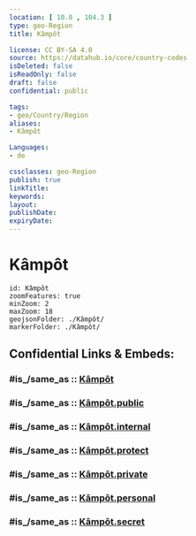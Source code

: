 ```yaml
---
location: [ 10.8 , 104.3 ] 
type: geo-Region
title: Kâmpôt

license: CC BY-SA 4.0
source: https://datahub.io/core/country-codes
isDeleted: false
isReadOnly: false
draft: false
confidential: public

tags:
- geo/Country/Region
aliases:
- Kâmpôt

Languages:
- de

cssclasses: geo-Region
publish: true
linkTitle: 
keywords: 
layout: 
publishDate: 
expiryDate: 
---
```


# Kâmpôt

```leaflet
id: Kâmpôt
zoomFeatures: true 
minZoom: 2 
maxZoom: 18
geojsonFolder: ./Kâmpôt/
markerFolder: ./Kâmpôt/
```


## Confidential Links & Embeds: 

### #is_/same_as :: [Kâmpôt](/_Standards/Earth/Continent/Asia/Asia~South~East/Cambodia/Provinces~Cambodia/Kâmpôt.md) 

### #is_/same_as :: [Kâmpôt.public](/_public/Earth/Continent/Asia/Asia~South~East/Cambodia/Provinces~Cambodia/Kâmpôt.public.md) 

### #is_/same_as :: [Kâmpôt.internal](/_internal/Earth/Continent/Asia/Asia~South~East/Cambodia/Provinces~Cambodia/Kâmpôt.internal.md) 

### #is_/same_as :: [Kâmpôt.protect](/_protect/Earth/Continent/Asia/Asia~South~East/Cambodia/Provinces~Cambodia/Kâmpôt.protect.md) 

### #is_/same_as :: [Kâmpôt.private](/_private/Earth/Continent/Asia/Asia~South~East/Cambodia/Provinces~Cambodia/Kâmpôt.private.md) 

### #is_/same_as :: [Kâmpôt.personal](/_personal/Earth/Continent/Asia/Asia~South~East/Cambodia/Provinces~Cambodia/Kâmpôt.personal.md) 

### #is_/same_as :: [Kâmpôt.secret](/_secret/Earth/Continent/Asia/Asia~South~East/Cambodia/Provinces~Cambodia/Kâmpôt.secret.md)

